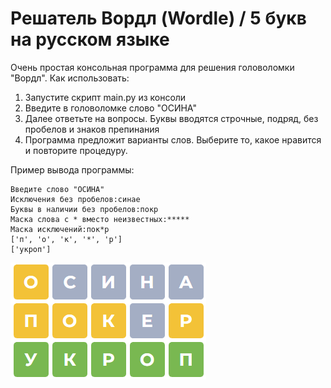 # Решатель Вордл (Wordle) / 5 букв на русском языке

Очень простая консольная программа для решения головоломки "Вордл".
Как использовать:

1. Запустите скрипт main.py из консоли
2. Введите в головоломке слово "ОСИНА"
3. Далее ответьте на вопросы. Буквы вводятся строчные, подряд, без пробелов и знаков препинания
4. Программа предложит варианты слов. Выберите то, какое нравится и повторите процедуру.

Пример вывода программы:

    Введите слово "ОСИНА"
    Исключения без пробелов:синае
    Буквы в наличии без пробелов:покр
    Маска слова с * вместо неизвестных:*****
    Маска исключений:пок*р
    ['п', 'о', 'к', '*', 'р']
    ['укроп']

![example](https://github.com/yadolph/wordle_solver/blob/main/example.png?raw=true)
